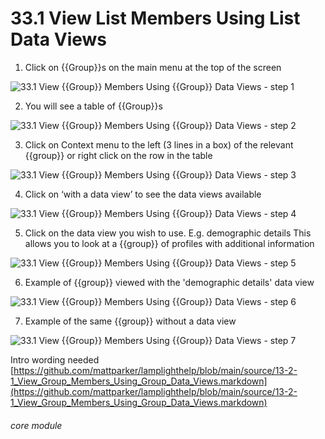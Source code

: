 # 33.1 View List Members Using List Data Views

1. Click on {{Group}}s on the main menu at the top of the screen

![33.1 View {{Group}} Members Using {{Group}} Data Views - step 1](33.1_View_List_Members_Using_List_Data_Views_im_1.png)

2. You will see a table of {{Group}}s

![33.1 View {{Group}} Members Using {{Group}} Data Views - step 2](33.1_View_List_Members_Using_List_Data_Views_im_2.png)

3. Click on Context menu to the left (3 lines in a box) of the relevant {{group}} or right click on the row in the table

![33.1 View {{Group}} Members Using {{Group}} Data Views - step 3](33.1_View_List_Members_Using_List_Data_Views_im_3.png)

4. Click on ‘with a data view’ to see the data views available

![33.1 View {{Group}} Members Using {{Group}} Data Views - step 4](33.1_View_List_Members_Using_List_Data_Views_im_4.png)

5. Click on the data view you wish to use. E.g. demographic details
This allows you to look at a {{group}} of profiles with additional information

![33.1 View {{Group}} Members Using {{Group}} Data Views - step 5](33.1_View_List_Members_Using_List_Data_Views_im_5.png)

6. Example of {{group}} viewed with the &#039;demographic details&#039; data view

![33.1 View {{Group}} Members Using {{Group}} Data Views - step 6](33.1_View_List_Members_Using_List_Data_Views_im_6.png)

7. Example of the same {{group}} without a data view

![33.1 View {{Group}} Members Using {{Group}} Data Views - step 7](33.1_View_List_Members_Using_List_Data_Views_im_7.png)

Intro wording needed
[https://github.com/mattparker/lamplighthelp/blob/main/source/13-2-1_View_Group_Members_Using_Group_Data_Views.markdown](https://github.com/mattparker/lamplighthelp/blob/main/source/13-2-1_View_Group_Members_Using_Group_Data_Views.markdown)

###### core module
